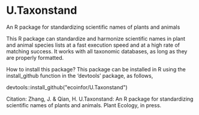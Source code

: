 # U.Taxonstand
An R package for standardizing scientific names of plants and animals

This R package can standardize and harmonize scientific names in plant and animal species lists at a fast execution speed and at a high rate of matching success. It works with all taxonomic databases, as long as they are properly formatted. 

How to install this package? This package can be installed in R using the install_github function in the ‘devtools’ package, as follows,

devtools::install_github("ecoinfor/U.Taxonstand")

Citation:
Zhang, J. & Qian, H. U.Taxonstand: An R package for standardizing scientific names of plants and animals. Plant Ecology, in press.
